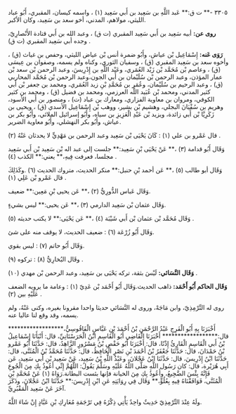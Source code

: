 ٣٣٠٥ -** ت ق:** عَبد اللَّهِ بن سَعِيد بن أَبي سَعِيد (١) ، واسمه كيسان، المقبري، أَبُو عباد الليثي، مولاهم، المدني، أخو سعد بن سَعِيد، وكان الأكبر.

**روى عن:** أبيه سَعِيد بن أَبي سَعِيد المقبري (ت ق) ، وعبد الله بن أَبي قتادة الأَنْصارِيّ، وجده أبي سَعِيد المقبري (ت ق) .

**رَوَى عَنه:** إِسْمَاعِيل بْن عياش، وأَبُو ضمرة أنس بْن عياض الليثي، وحفص بن غياث (ق) ، وأخوه سعد بن سَعِيد المقبري (ق) ، وسفيان الثوري، وكناه ولم يسمه، وصفوان بن عِيسَى (ق) ، وعاصم بْن مُحَمَّد بْن زَيْد العُمَري، وعَبْد اللَّهِ بن إِدْرِيسَ، وعبد الرحمن بْن سعد بْن عمار المؤذن، وعبد الرحمن بْن سُلَيْمان بن أَبي الجون،وعبد الرحمن بْن مُحَمَّد المحاربي (ق) ، وعبد الرحيم بن سُلَيْمان، وعُمَر بن مُحَمَّدِ بْنِ زيد العُمَري، ومحمد بن جعفر بْن أَبي كثير المدني، ومحمد بْن عُبَيد اللَّه العرزمي، ومحمد بن فضيل (ق) ، ومحمد بن كثير الكوفي، ومروان بن معاوية الفزاري، ومعارك بن عباد (ت) ، ومنصور بن أَبي الأسود، وهريم بن سُفْيَانَ البجلي، وهشيم بْن بشير، ووهب بْن إِسْمَاعِيل الأسدي (ق) ، ويحيى بن زَكَرِيَّا بْن أَبي زائدة، ويزيد بْن عَبْدِ الْعَزِيزِ بن سياه، وأَبُو إسرائيل الملائي، وأَبُو بكر بن عياش، وأَبُو بكر النهشلي، وأَبُو معاوية الضرير.

قال عَمْرو بن علي (١) : كَانَ يَحْيَى بْن سَعِيد وعبد الرحمن بن مَهْدِيٍّ لا يحدثان عَنْهُ (٢) .

وَقَال أَبُو قدامة (٣) ،** عَنْ يَحْيَى بْنِ سَعِيد:** جلست إلى عبد اله بْن سَعِيد بْن أَبي سَعِيد مجلسا، فعرفت فِيهِ،** يعني:** الكذب (٤) .

وَقَال أبو طالب (٥) ،** عَن أحمد بْنِ حنبل:** منكر الحديث، متروك الحديث (٦) .وكَذَلِكَ قال عَمْرو بْن عَلِي (١) .

وَقَال عَباس الدُّورِيُّ (٢) ،** عَن يحيى بْنِ مَعِين:** ضعيف.

وَقَال عثمان بْن سَعِيد الدارمي (٣) ،** عَن يحيى:** ليس بشيءٍ.

وَقَال مُحَمَّد بْن عثمان بْن أَبي شَيْبَة (٤) ،** عَن يَحْيَى:** لا يكتب حديثه (٥) .

وَقَال أَبُو زُرْعَة (٦) : ضعيف الحديث، لا يوقف منه على شئ.

وَقَال أَبُو حاتم (٧) : ليس بقوي.

وقَال البُخارِيُّ (٨) : تركوه (٩) .

**وَقَال النَّسَائي:** لَيْسَ بثقة، تركه يَحْيَى بن سَعِيد، وعبد الرحمن بْن مهدي (١٠) .

**وَقَال الحاكم أَبُو أَحْمَد:** ذاهب الحديث.وَقَال أَبُو أَحْمَد بْن عَدِيّ (١) : وعامة ما يرويه الضعف عَلَيْهِ بين (٢) .

روى له التِّرْمِذِيّ، وابن مَاجَهْ، وروى له النَّسَائي حديثا واحدا مقرونا بغيره، وكنى عَنْهُ، ولم يسمه، وقد وقع لنا عاليا عنه.

أَخْبَرَنَا بِهِ أَبُو الْفَرِجِ عَبْدُ الرَّحْمَنِ بْنُ أَحْمَدَ بْنِ عَبَّاسٍ الْفَاقُوسِيُّ،****************** قال:****************** أَخْبَرَنَا الْقَاضِي أَبُو الْقَاسِمِ ابْنُ الْحَرَسْتَانِيِّ، قال: أَنْبَأَنَا إِسْمَاعِيلُ بْنُ أَبي الْقَاسِمِ الْقَارِئُ إِذْنًا، قال: أَخْبَرَنَا أَبُو حَفْصِ بْنُ مَسْرُورٍ الزَّاهِدُ، قال: حَدَّثَنَا أَبُو عَمْرو بْنُ حَمْدَانَ، قال: حَدَّثَنَا جَعْفَرُ بْنُ أَحْمَدَ بْنِ نَصْرٍ الْحَافِظُ، قال: حَدَّثَنَا مُحَمَّدُ بْنُ الْمُثَنَّى، قال: حَدَّثَنَا ابْنُ إِدْرِيسَ، قال: حَدَّثَنَا ابْنُ عَجْلانَ، وعَبْدُ اللَّهِ بْنُ سَعِيد، عَنْ سَعِيد بْنِ أَبي سَعِيد، عَن أَبِي هُرَيْرة، قال: كان رَسُول اللَّهِ صَلَّى اللَّهُ عَلَيْهِ وسَلَّمَ يَقُولُ: اللَّهُمَّ إِنِّي أَعُوذُ بِكِ مِنَ الْجُوعِ فَإِنَّهُ بِئْسَ الضَّجِيعُ، وأَعُوذُ بِكِ مِنَ الخيانة فإنها بئست البطانة.رَوَاهُ (١) عَنْ مُحَمَّدِ بْنِ الْمُثَنَّى، فَوَافَقْنَاهُ فِيهِ بِعُلُوٍّ،** وَقَال فِي رِوَايَتِهِ عَنِ ابْنِ إِدْرِيسَ:** حَدَّثَنَا ابْنُ عَجْلانَ، وذَكَرَ آخَرَ عَنْ سَعِيد الْمَقْبُرِيِّ.

ولَهُ عِنْدَ التِّرْمِذِيّ حَدِيثٌ واحِدٌ يَأْتِي ذِكْرُهُ فِي تَرْجَمَةِ مُعَارِكِ بْنِ عَبَّادٍ إِنْ شَاءَ اللَّهُ.